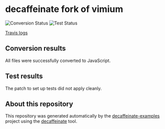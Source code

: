 # decaffeinate fork of vimium

![Conversion Status](https://decaffeinate-examples.github.io/vimium/conversion-status.svg)
![Test Status](https://decaffeinate-examples.github.io/vimium/test-status.svg)

[Travis logs](https://travis-ci.org/decaffeinate/decaffeinate-example-builder/jobs/413323742)

## Conversion results

All files were successfully converted to JavaScript.

## Test results

The patch to set up tests did not apply cleanly.

## About this repository

This repository was generated automatically by the [decaffeinate-examples]
project using the [decaffeinate] tool.

[decaffeinate-examples]: https://github.com/decaffeinate/decaffeinate-examples
[decaffeinate]: https://github.com/decaffeinate/decaffeinate
